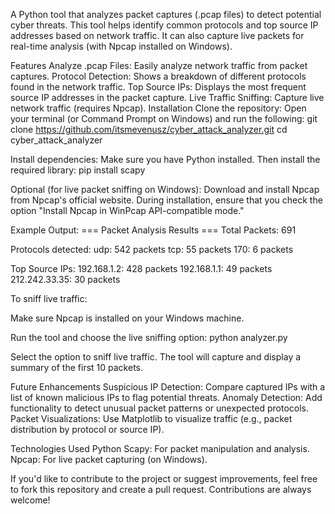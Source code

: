 A Python tool that analyzes packet captures (.pcap files) to detect potential cyber threats. This tool helps identify common protocols and top source IP addresses based on network traffic. It can also capture live packets for real-time analysis (with Npcap installed on Windows).

Features
Analyze .pcap Files: Easily analyze network traffic from packet captures.
Protocol Detection: Shows a breakdown of different protocols found in the network traffic.
Top Source IPs: Displays the most frequent source IP addresses in the packet capture.
Live Traffic Sniffing: Capture live network traffic (requires Npcap).
Installation
Clone the repository: Open your terminal (or Command Prompt on Windows) and run the following: git clone https://github.com/itsmevenusz/cyber_attack_analyzer.git cd cyber_attack_analyzer

Install dependencies: Make sure you have Python installed. Then install the required library: pip install scapy

Optional (for live packet sniffing on Windows): Download and install Npcap from Npcap's official website. During installation, ensure that you check the option "Install Npcap in WinPcap API-compatible mode."

Example Output:
=== Packet Analysis Results === Total Packets: 691

Protocols detected: udp: 542 packets tcp: 55 packets 170: 6 packets

Top Source IPs: 192.168.1.2: 428 packets 192.168.1.1: 49 packets 212.242.33.35: 30 packets

To sniff live traffic:

Make sure Npcap is installed on your Windows machine.

Run the tool and choose the live sniffing option: python analyzer.py

Select the option to sniff live traffic. The tool will capture and display a summary of the first 10 packets.

Future Enhancements
Suspicious IP Detection: Compare captured IPs with a list of known malicious IPs to flag potential threats. Anomaly Detection: Add functionality to detect unusual packet patterns or unexpected protocols. Packet Visualizations: Use Matplotlib to visualize traffic (e.g., packet distribution by protocol or source IP).

Technologies Used
Python Scapy: For packet manipulation and analysis. Npcap: For live packet capturing (on Windows).

If you'd like to contribute to the project or suggest improvements, feel free to fork this repository and create a pull request. Contributions are always welcome!
